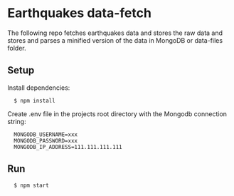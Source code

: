 # Earthquakes data-fetch
The following repo fetches earthquakes data and stores the raw data and stores and parses a minified version of the data in MongoDB or data-files folder.

## Setup
  Install dependencies:
  ```
    $ npm install
  ```

  Create .env file in the projects root directory with the Mongodb connection string:
  ```
    MONGODB_USERNAME=xxx
    MONGODB_PASSWORD=xxx
    MONGODB_IP_ADDRESS=111.111.111.111
  ```
## Run
```
  $ npm start
```
